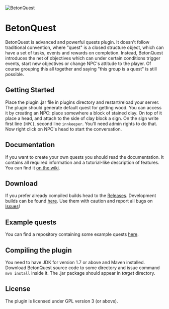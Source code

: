 ![BetonQuest](http://betonquest.betoncraft.pl/logo.png)

# BetonQuest

BetonQuest is advanced and powerful quests plugin. It doesn't follow traditional
convention, where "quest" is a closed structure object, which can have a set of
tasks, events and rewards on completion. Instead, BetonQuest introduces the net
of objectives which can under certain conditions trigger events, start new
objectives or change NPC's attitude to the player. Of course grouping this all
together and saying "this group is a quest" is still possible.

## Getting Started

Place the plugin .jar file in plugins directory and restart/reload your server.
The plugin should generate default quest for getting wood. You can access it by
creating an NPC: place somewhere a block of stained clay. On top of it place a
head, and attach to the side of clay block a sign. On the sign write first line
`[NPC]`, second line `innkeeper`. You'll need admin rights to do that. Now right
click on NPC's head to start the conversation.

## Documentation

If you want to create your own quests you should read the documentation.
It contains all required information and a tutorial-like description of features.
You can find it [on the wiki](https://github.com/Co0sh/BetonQuest/wiki).

## Download

If you prefer already compiled builds head to the
[Releases](https://github.com/Co0sh/BetonQuest/releases).
Development builds can be found [here](http://betonquest.betoncraft.pl).
Use them with caution and report all bugs on 
[Issues](https://github.com/Co0sh/BetonQuest/issues)!

## Example quests

You can find a repository containing some example quests [here](https://github.com/Co0sh/example-quests).

## Compiling the plugin

You need to have JDK for version 1.7 or above and Maven installed. Download
BetonQuest source code to some directory and issue command `mvn install`
inside it. The .jar package should appear in _target_ directory.

## License

The plugin is licensed under GPL version 3 (or above).
